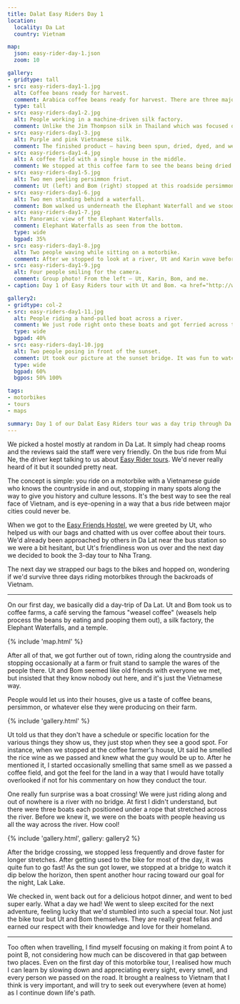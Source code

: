 ```yaml
---
title: Dalat Easy Riders Day 1
location:
  locality: Da Lat
  country: Vietnam

map:
  json: easy-rider-day-1.json
  zoom: 10

gallery:
- gridtype: tall
- src: easy-riders-day1-1.jpg
  alt: Coffee beans ready for harvest.
  comment: Arabica coffee beans ready for harvest. There are three major types of beans grown in Vietnam — Arabica, Cherry, and Robusta
  type: tall
- src: easy-riders-day1-2.jpg
  alt: People working in a machine-driven silk factory.
  comment: Unlike the Jim Thompson silk in Thailand which was focused on more traditional methods, this Vietnamese silk factory uses big machines to produce at a higher scale. The basic premise is same same.
- src: easy-riders-day1-3.jpg
  alt: Purple and pink Vietnamese silk.
  comment: The finished product — having been spun, dried, dyed, and weaved into a pattern.
- src: easy-riders-day1-4.jpg
  alt: A coffee field with a single house in the middle.
  comment: We stopped at this coffee farm to see the beans being dried. The farmer was also brewing rice wine and raising pigs off the waste produced by coffee and wine processes.
- src: easy-riders-day1-5.jpg
  alt: Two men peeling persimmon friut.
  comment: Ut (left) and Bom (right) stopped at this roadside persimmon stand and just started peeling the fruit like they owned it. We tried a few, then tipped the lady generously. They were delicious!
- src: easy-riders-day1-6.jpg
  alt: Two men standing behind a waterfall.
  comment: Bom walked us underneath the Elephant Waterfall and we stood behind the main falls. It was very loud and we got soaked. Being wet isn't a problem for long when you're riding around on a bike!
- src: easy-riders-day1-7.jpg
  alt: Panoramic view of the Elephant Waterfalls.
  comment: Elephant Waterfalls as seen from the bottom.
  type: wide
  bgpad: 35%
- src: easy-riders-day1-8.jpg
  alt: Two people waving while sitting on a motorbike.
  comment: After we stopped to look at a river, Ut and Karin wave before taking off again.
- src: easy-riders-day1-9.jpg
  alt: Four people smiling for the camera.
  comment: Group photo! From the left — Ut, Karin, Bom, and me.
- caption: Day 1 of Easy Riders tour with Ut and Bom. <a href="http://www.easyrider-tours.com">Book with Dalat Easy Riders</a>.

gallery2:
- gridtype: col-2
- src: easy-riders-day1-11.jpg
  alt: People riding a hand-pulled boat across a river.
  comment: We just rode right onto these boats and got ferried across the river like it was nothing.
  type: wide
  bgpad: 40%
- src: easy-riders-day1-10.jpg
  alt: Two people posing in front of the sunset.
  comment: Ut took our picture at the sunset bridge. It was fun to watch the fishing houseboats below.
  type: wide
  bgpad: 60%
  bgpos: 50% 100%

tags:
- motorbikes
- tours
- maps

summary: Day 1 of our Dalat Easy Riders tour was a day trip through Da Lat followed by a beautiful ride through the countryside.
---
```


We picked a hostel mostly at random in Da Lat. It simply had cheap rooms and the reviews said the staff were very friendly. On the bus ride from Mui Ne, the driver kept talking to us about [Easy Rider tours](http://easyrider-tours.com). We'd never really heard of it but it sounded pretty neat.

The concept is simple: you ride on a motorbike with a Vietnamese guide who knows the countryside in and out, stopping in many spots along the way to give you history and culture lessons. It's the best way to see the real face of Vietnam, and is eye-opening in a way that a bus ride between major cities could never be.

When we got to the [Easy Friends Hostel](http://www.hostelworld.com/hosteldetails.php/Dalat-Easy-Friends-Hostel/Da-Lat/91686), we were greeted by Ut, who helped us with our bags and chatted with us over coffee about their tours. We'd already been approached by others in Da Lat near the bus station so we were a bit hesitant, but Ut's friendliness won us over and the next day we decided to book the 3-day tour to Nha Trang.

The next day we strapped our bags to the bikes and hopped on, wondering if we'd survive three days riding motorbikes through the backroads of Vietnam.

---

On our first day, we basically did a day-trip of Da Lat. Ut and Bom took us to coffee farms, a café serving the famous "weasel coffee" (weasels help process the beans by eating and pooping them out), a silk factory, the Elephant Waterfalls, and a temple.

{% include 'map.html' %}

After all of that, we got further out of town, riding along the countryside and stopping occasionally at a farm or fruit stand to sample the wares of the people there. Ut and Bom seemed like old friends with everyone we met, but insisted that they know nobody out here, and it's just the Vietnamese way. 

People would let us into their houses, give us a taste of coffee beans, persimmon, or whatever else they were producing on their farm.

{% include 'gallery.html' %}

Ut told us that they don't have a schedule or specific location for the various things they show us, they just stop when they see a good spot. For instance, when we stopped at the coffee farmer's house, Ut said he smelled the rice wine as we passed and knew what the guy would be up to. After he mentioned it, I started occasionally smelling that same smell as we passed a coffee field, and got the feel for the land in a way that I would have totally overlooked if not for his commentary on how they conduct the tour.

One really fun surprise was a boat crossing! We were just riding along and out of nowhere is a river with no bridge. At first I didn't understand, but there were three boats each positioned under a rope that stretched across the river. Before we knew it, we were on the boats with people heaving us all the way across the river. How cool!

{% include 'gallery.html', gallery: gallery2 %}

After the bridge crossing, we stopped less frequently and drove faster for longer stretches. After getting used to the bike for most of the day, it was quite fun to go fast! As the sun got lower, we stopped at a bridge to watch it dip below the horizon, then spent another hour racing toward our goal for the night, Lak Lake.

We checked in, went back out for a delicious hotpot dinner, and went to bed super early. What a day we had! We went to sleep excited for the next adventure, feeling lucky that we'd stumbled into such a special tour. Not just the bike tour but Ut and Bom themselves. They are really great fellas and earned our respect with their knowledge and love for their homeland.

---

Too often when travelling, I find myself focusing on making it from point A to point B, not considering how much can be discovered in that gap between two places. Even on the first day of this motorbike tour, I realised how much I can learn by slowing down and appreciating every sight, every smell, and every person we passed on the road. It brought a realness to Vietnam that I think is very important, and will try to seek out everywhere (even at home) as I continue down life's path.
